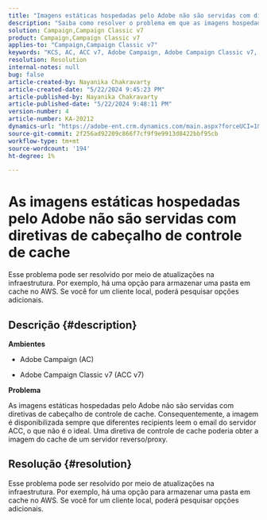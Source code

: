 ```yaml
---
title: "Imagens estáticas hospedadas pelo Adobe não são servidas com diretivas de cabeçalho de controle de cache"
description: "Saiba como resolver o problema em que as imagens hospedadas pelo Adobe não são fornecidas com as diretivas de cabeçalho de controle de cache no Campaign."
solution: Campaign,Campaign Classic v7
product: Campaign,Campaign Classic v7
applies-to: "Campaign,Campaign Classic v7"
keywords: "KCS, AC, ACC v7, Adobe Campaign, Adobe Campaign Classic v7, Solução de problemas, imagens estáticas, hospedado, diretivas de cabeçalho de controle de cache"
resolution: Resolution
internal-notes: null
bug: false
article-created-by: Nayanika Chakravarty
article-created-date: "5/22/2024 9:45:23 PM"
article-published-by: Nayanika Chakravarty
article-published-date: "5/22/2024 9:48:11 PM"
version-number: 4
article-number: KA-20212
dynamics-url: "https://adobe-ent.crm.dynamics.com/main.aspx?forceUCI=1&pagetype=entityrecord&etn=knowledgearticle&id=b382d094-8418-ef11-9f8a-6045bd026dc7"
source-git-commit: 2f256ad92209c866f7cf9f9e9913d8422bbf95cb
workflow-type: tm+mt
source-wordcount: '194'
ht-degree: 1%

---
```


# As imagens estáticas hospedadas pelo Adobe não são servidas com diretivas de cabeçalho de controle de cache


Esse problema pode ser resolvido por meio de atualizações na infraestrutura. Por exemplo, há uma opção para armazenar uma pasta em cache no AWS. Se você for um cliente local, poderá pesquisar opções adicionais.

## Descrição {#description}


<b>Ambientes</b>

- Adobe Campaign (AC)

- Adobe Campaign Classic v7 (ACC v7)

<b>Problema</b>

As imagens estáticas hospedadas pelo Adobe não são servidas com diretivas de cabeçalho de controle de cache. Consequentemente, a imagem é disponibilizada sempre que diferentes recipients leem o email do servidor ACC, o que não é o ideal. Uma diretiva de controle de cache poderia obter a imagem do cache de um servidor reverso/proxy.


## Resolução {#resolution}


Esse problema pode ser resolvido por meio de atualizações na infraestrutura. Por exemplo, há uma opção para armazenar uma pasta em cache no AWS. Se você for um cliente local, poderá pesquisar opções adicionais.
